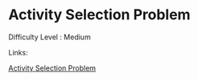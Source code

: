 # Activity Selection Problem

Difficulty Level : Medium

Links:

[Activity Selection Problem](https://www.geeksforgeeks.org/problems/activity-selection-1587115620/1)